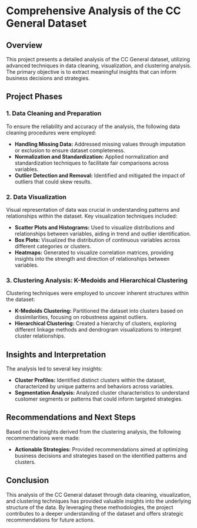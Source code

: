 # Comprehensive Analysis of the CC General Dataset

## Overview
This project presents a detailed analysis of the CC General dataset, utilizing advanced techniques in data cleaning, visualization, and clustering analysis. The primary objective is to extract meaningful insights that can inform business decisions and strategies.

## Project Phases

### 1. Data Cleaning and Preparation
To ensure the reliability and accuracy of the analysis, the following data cleaning procedures were employed:

- **Handling Missing Data:** Addressed missing values through imputation or exclusion to ensure dataset completeness.
- **Normalization and Standardization:** Applied normalization and standardization techniques to facilitate fair comparisons across variables.
- **Outlier Detection and Removal:** Identified and mitigated the impact of outliers that could skew results.

### 2. Data Visualization
Visual representation of data was crucial in understanding patterns and relationships within the dataset. Key visualization techniques included:

- **Scatter Plots and Histograms:** Used to visualize distributions and relationships between variables, aiding in trend and outlier identification.
- **Box Plots:** Visualized the distribution of continuous variables across different categories or clusters.
- **Heatmaps:** Generated to visualize correlation matrices, providing insights into the strength and direction of relationships between variables.

### 3. Clustering Analysis: K-Medoids and Hierarchical Clustering
Clustering techniques were employed to uncover inherent structures within the dataset:

- **K-Medoids Clustering:** Partitioned the dataset into clusters based on dissimilarities, focusing on robustness against outliers.
- **Hierarchical Clustering:** Created a hierarchy of clusters, exploring different linkage methods and dendrogram visualizations to interpret cluster relationships.

## Insights and Interpretation
The analysis led to several key insights:

- **Cluster Profiles:** Identified distinct clusters within the dataset, characterized by unique patterns and behaviors across variables.
- **Segmentation Analysis:** Analyzed cluster characteristics to understand customer segments or patterns that could inform targeted strategies.

## Recommendations and Next Steps
Based on the insights derived from the clustering analysis, the following recommendations were made:

- **Actionable Strategies:** Provided recommendations aimed at optimizing business decisions and strategies based on the identified patterns and clusters.

## Conclusion
This analysis of the CC General dataset through data cleaning, visualization, and clustering techniques has provided valuable insights into the underlying structure of the data. By leveraging these methodologies, the project contributes to a deeper understanding of the dataset and offers strategic recommendations for future actions.
